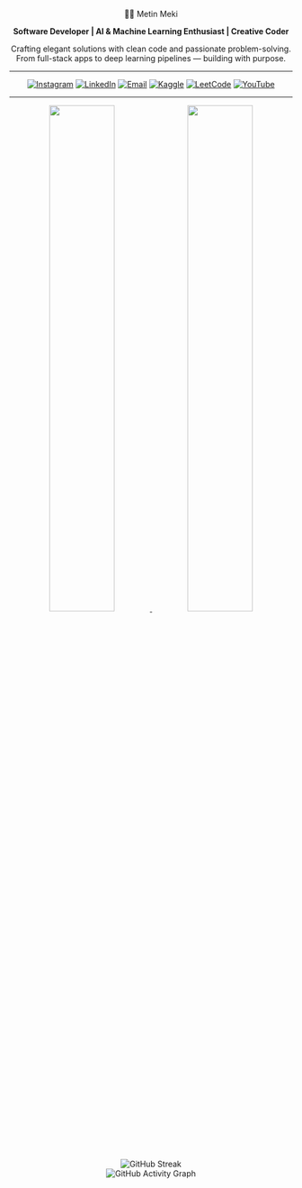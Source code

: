 <div align="center">
  
 👨‍💻 Metin Meki

**Software Developer | AI & Machine Learning Enthusiast | Creative Coder**

Crafting elegant solutions with clean code and passionate problem-solving. From full-stack apps to deep learning pipelines — building with purpose.

---

[![Instagram](https://img.shields.io/badge/Instagram-%23E4405F.svg?logo=Instagram&logoColor=white)](https://instagram.com/metin_amedi)
[![LinkedIn](https://img.shields.io/badge/LinkedIn-%230077B5.svg?logo=linkedin&logoColor=white)](https://www.linkedin.com/in/metin-amedi-2b6b74326/)
[![Email](https://img.shields.io/badge/Email-D14836?logo=gmail&logoColor=white)](mailto:metinmeki99@gmail.com)
[![Kaggle](https://img.shields.io/badge/Kaggle-20BEFF.svg?logo=kaggle&logoColor=white)](https://www.kaggle.com/metinmekiabullrahman)
[![LeetCode](https://img.shields.io/badge/LeetCode-FFA116.svg?logo=leetcode&logoColor=white)](https://leetcode.com/u/metin_meki/)
[![YouTube](https://img.shields.io/badge/YouTube-FF0000.svg?logo=youtube&logoColor=white)](https://www.youtube.com/@metinmeki)

</div>

---


<div align="center">

<a href="https://github.com/metinmeki">
  <img width="48%" src="https://github-readme-stats.vercel.app/api?username=metinmeki&show_icons=true&theme=tokyonight&include_all_commits=true&count_private=true&hide_border=true" />
</a>
<a href="https://github.com/metinmeki">
  <img width="48%" src="https://github-readme-stats.vercel.app/api/top-langs/?username=metinmeki&layout=compact&langs_count=8&theme=tokyonight&hide_border=true"/>
</a>

<br/>

<img src="https://streak-stats.demolab.com?user=metinmeki&theme=tokyonight&hide_border=true" alt="GitHub Streak" />

<br/>

<img src="https://github-readme-activity-graph.vercel.app/graph?username=metinmeki&bg_color=0d1117&color=9e4c98&line=5bcdec&point=ffffff&area=true&hide_border=true" alt="GitHub Activity Graph"/>

</div>


